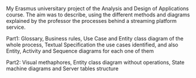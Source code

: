 My Erasmus universitary project of the Analysis and Design of Applications course.
The aim was to describe, using the different methods and diagrams explained by the professor the processes behind a streaming platform service. 

Part1: Glossary, Business rules, Use Case and Entity class diagram of the whole process, Textual Specification the use cases identified, and also Entity, Activity and Sequence diagrams for each one of them

Part2: Visual methaphores, Entity class diagram without operations, State machine diagrams and Server tables structure
